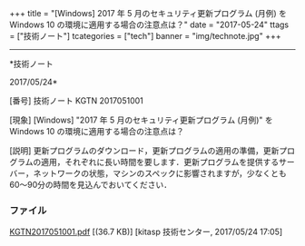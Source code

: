 ﻿+++
title = "[Windows] 2017 年 5 月のセキュリティ更新プログラム (月例) を Windows 10 の環境に適用する場合の注意点は？"
date = "2017-05-24"
ttags = ["技術ノート"]
tcategories = ["tech"]
banner = "img/technote.jpg"
+++

-----------------------------------------------------------------------------------------------------------------------------

*技術ノート

2017/05/24*


[番号]
技術ノート KGTN 2017051001

[現象]
[Windows] "2017 年 5 月のセキュリティ更新プログラム (月例)" を Windows
10 の環境に適用する場合の注意点は？

[説明]
更新プログラムのダウンロード，更新プログラムの適用の準備，更新プログラムの適用，それぞれに長い時間を要します．更新プログラムを提供するサーバー，ネットワークの状態，マシンのスペックに影響されますが，少なくとも60～90分の時間を見込んでおいてください．


### ファイル





[KGTN2017051001.pdf](http://techreport.kitasp.net/attachments/download/3653/KGTN2017051001.pdf)
 [(36.7 KB)] [kitasp 技術センター, 2017/05/24
17:05]
